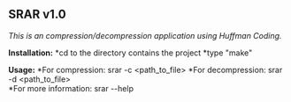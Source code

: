 **SRAR v1.0** 
-----------------------------------------------------------------------
*This is an compression/decompression application using Huffman Coding.*

**Installation:**
	*cd to the directory contains the project
	*type "make"

**Usage:**
	*For compression: srar -c <path_to_file> 
	*For decompression: srar -d <path_to_file>	
	*For more information: srar --help